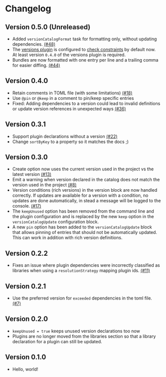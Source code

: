 # Changelog

Version 0.5.0 (Unreleased)
-------------
* Added `versionCatalogFormat` task for formatting only, without updating dependencies. [(#48)](https://github.com/littlerobots/version-catalog-update-plugin/issues/48)
* The [versions plugin](https://github.com/ben-manes/gradle-versions-plugin) is configured to [check constraints](https://github.com/ben-manes/gradle-versions-plugin#constraints) by default now. At least version `0.4.0` of the versions plugin is required.
* Bundles are now formatted with one entry per line and a trailing comma for easier diffing. [(#44)](https://github.com/littlerobots/version-catalog-update-plugin/issues/44)

Version 0.4.0
-------------
* Retain comments in TOML file (with some limitations) [(#18)](https://github.com/littlerobots/version-catalog-update-plugin/issues/18)
* Use `@pin` or `@keep` in a comment to pin/keep specific entries
* Fixed: Adding dependencies to a version could lead to invalid definitions or update version references in unexpected ways [(#36)](https://github.com/littlerobots/version-catalog-update-plugin/issues/36)

Version 0.3.1
-------------
* Support plugin declarations without a version [(#22)](https://github.com/littlerobots/version-catalog-update-plugin/issues/22)
* Change `sortByKey` to a property so it matches the docs ;)

Version 0.3.0
-------------
* Create option now uses the current version used in the project vs the latest version [(#13)](https://github.com/littlerobots/version-catalog-update-plugin/issues/13)
* Emit a warning when version declared in the catalog does not match the version used in the project [(#8)](https://github.com/littlerobots/version-catalog-update-plugin/issues/8)
* Version conditions (rich versions) in the version block are now handled correctly. If updates are available for a version with a condition, no updates are done automatically, in stead a message will be logged to the console. [(#17)](https://github.com/littlerobots/version-catalog-update-plugin/issues/17)
* The `keepUnused` option has been removed from the command line and the plugin configuration and is replaced by the new `keep` option in the `versionCatalogUpdate` configuration block.
* A new `pin` option has been added to the `versionCatalogUpdate` block that allows pinning of entries that should not be automatically updated. This can work in addition with rich version definitions.

Version 0.2.2
-------------
* Fixes an issue where plugin dependencies were incorrectly classified as libraries when using a `resolutionStrategy` mapping plugin ids. [(#11)](https://github.com/littlerobots/version-catalog-update-plugin/issues/11)

Version 0.2.1
--------------
* Use the preferred version for `exceeded` dependencies in the toml file. [(#7)](https://github.com/littlerobots/version-catalog-update-plugin/issues/7)

Version 0.2.0
-------------
* `keepUnused = true` keeps unused version declarations too now
* Plugins are no longer moved from the libraries section so that a library declaration for a plugin can still be updated.

Version 0.1.0
-------------
* Hello, world!
